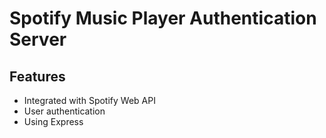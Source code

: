 # Spotify Music Player Authentication Server

## Features

- Integrated with Spotify Web API
- User authentication
- Using Express
